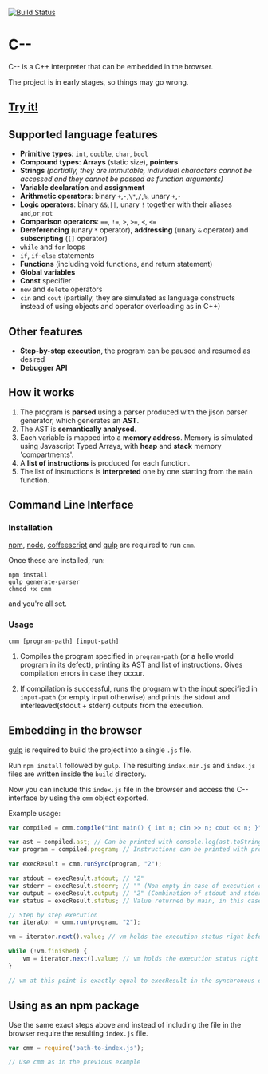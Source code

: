 [![Build Status](https://travis-ci.org/jutge-org/cmm.svg?branch=master)](https://travis-ci.org/jutge-org/cmm)

# C--

C-- is a C++ interpreter that can be embedded in the browser.

The project is in early stages, so things may go wrong.

## [Try it!](http://c--lang.ml/)

## Supported language features

* **Primitive types**: `int`, `double`, `char`, `bool`
* **Compound types**: **Arrays** (static size), **pointers**
* **Strings** *(partially, they are immutable, individual characters cannot be accessed and they cannot be passed as function arguments)*
* **Variable declaration** and **assignment**
* **Arithmetic operators**: binary `+`,`-`,`\*`,`/`,`%`, unary `+`,`-`
* **Logic operators**: binary `&&`,`||`, unary `!` together with their aliases `and`,`or`,`not`
* **Comparison operators**:  `==`, `!=`, `>`, `>=`, `<`, `<=`
* **Dereferencing** (unary `*` operator), **addressing** (unary `&` operator) and **subscripting** (`[]` operator)
* `while` and `for` loops
* `if`, `if`-`else` statements
* **Functions** (including void functions, and return statement)
* **Global variables**
* **Const** specifier
* `new` and `delete` operators
* `cin` and `cout` (partially, they are simulated as language constructs instead of using objects and operator overloading as in C++)

## Other features

* **Step-by-step execution**, the program can be paused and resumed as desired
* **Debugger API**

## How it works

1. The program is **parsed** using a parser produced with the jison parser generator, which generates an **AST**.
2. The AST is **semantically analysed**.
3. Each variable is mapped into a **memory address**. Memory is simulated
using Javascript Typed Arrays, with **heap** and **stack** memory 'compartments'.
4. A **list of instructions** is produced for each function.
5. The list of instructions is **interpreted** one by one starting from the `main` function.


## Command Line Interface

### Installation

[npm](https://www.npmjs.com/), [node](https://nodejs.org/en/), [coffeescript](http://coffeescript.org/) and [gulp](http://gulpjs.com/) are required to run `cmm`.

Once these are installed, run:

```
npm install
gulp generate-parser
chmod +x cmm
```

and you're all set.

### Usage

`cmm [program-path] [input-path]`

1. Compiles the program specified in `program-path` (or a hello world program in its defect), printing its AST and
list of instructions. Gives compilation errors in case they occur.

2. If compilation is successful, runs the program with the input specified in `input-path` (or empty input otherwise) and prints the stdout and interleaved(stdout + stderr) outputs from the execution.

## Embedding in the browser

[gulp](http://gulpjs.com/) is required to build the project into a single `.js` file.

Run `npm install` followed by `gulp`. The resulting `index.min.js` and `index.js` files are written inside the `build` directory.

Now you can include this `index.js` file in the browser and access the C-- interface by using the `cmm` object exported.

Example usage:

```Javascript
var compiled = cmm.compile("int main() { int n; cin >> n; cout << n; }");

var ast = compiled.ast; // Can be printed with console.log(ast.toString())
var program = compiled.program; // Instructions can be printed with program.writeInstructions()

var execResult = cmm.runSync(program, "2");

var stdout = execResult.stdout; // "2"
var stderr = execResult.stderr; // "" (Non empty in case of execution errors such as stack overflow or division by zero)
var output = execResult.output; // "2" (Combination of stdout and stderr)
var status = execResult.status; // Value returned by main, in this case 0

// Step by step execution
var iterator = cmm.run(program, "2");

vm = iterator.next().value; // vm holds the execution status right before the first instruction execution

while (!vm.finished) {
    vm = iterator.next().value; // vm holds the execution status right after the 1st, 2nd, ... instruction execution
}

// vm at this point is exactly equal to execResult in the synchronous example
```

## Using as an npm package

Use the same exact steps above and instead of including the file in the browser require the resulting `index.js` file.

```Javascript
var cmm = require('path-to-index.js');

// Use cmm as in the previous example
```
